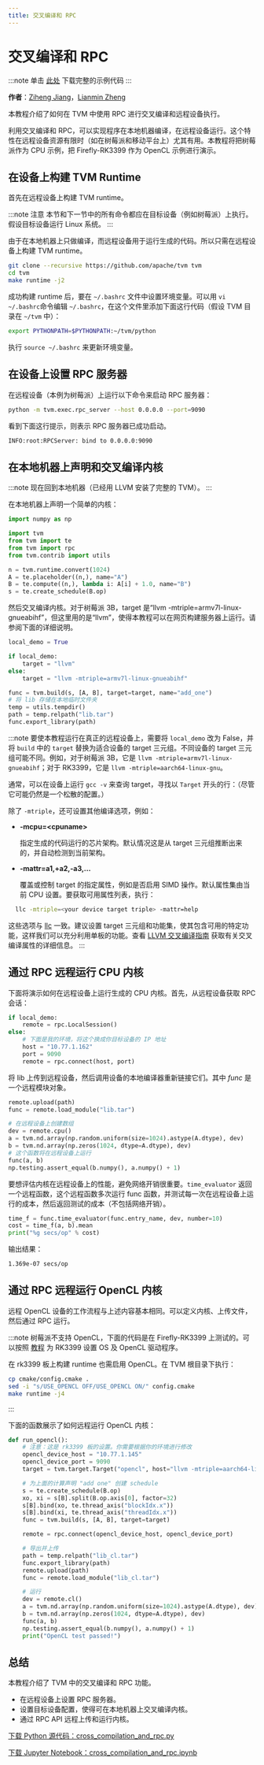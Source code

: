 ```yaml
---
title: 交叉编译和 RPC
---
```


# 交叉编译和 RPC

:::note
单击 [此处](https://tvm.apache.org/docs/tutorial/cross_compilation_and_rpc.html#sphx-glr-download-tutorial-cross-compilation-and-rpc-py) 下载完整的示例代码
:::

**作者**：[Ziheng Jiang](https://github.com/ZihengJiang/)，[Lianmin Zheng](https://github.com/merrymercy/)

本教程介绍了如何在 TVM 中使用 RPC 进行交叉编译和远程设备执行。

利用交叉编译和 RPC，可以实现程序在本地机器编译，在远程设备运行。这个特性在远程设备资源有限时（如在树莓派和移动平台上）尤其有用。本教程将把树莓派作为 CPU 示例，把 Firefly-RK3399 作为 OpenCL 示例进行演示。

## 在设备上构建 TVM Runtime

首先在远程设备上构建 TVM runtime。

:::note 注意
本节和下一节中的所有命令都应在目标设备（例如树莓派）上执行。假设目标设备运行 Linux 系统。
:::

由于在本地机器上只做编译，而远程设备用于运行生成的代码。所以只需在远程设备上构建 TVM runtime。

``` bash
git clone --recursive https://github.com/apache/tvm tvm
cd tvm
make runtime -j2
```

成功构建 runtime 后，要在 `~/.bashrc` 文件中设置环境变量。可以用 `vi ~/.bashrc`命令编辑 `~/.bashrc`，在这个文件里添加下面这行代码（假设 TVM 目录在 `~/tvm` 中）：

``` bash
export PYTHONPATH=$PYTHONPATH:~/tvm/python
```

执行 `source ~/.bashrc` 来更新环境变量。

## 在设备上设置 RPC 服务器

在远程设备（本例为树莓派）上运行以下命令来启动 RPC 服务器：

``` bash
python -m tvm.exec.rpc_server --host 0.0.0.0 --port=9090
```

看到下面这行提示，则表示 RPC 服务器已成功启动。

``` bash
INFO:root:RPCServer: bind to 0.0.0.0:9090
```

## 在本地机器上声明和交叉编译内核

:::note
现在回到本地机器（已经用 LLVM 安装了完整的 TVM）。
:::

在本地机器上声明一个简单的内核：

``` python
import numpy as np

import tvm
from tvm import te
from tvm import rpc
from tvm.contrib import utils

n = tvm.runtime.convert(1024)
A = te.placeholder((n,), name="A")
B = te.compute((n,), lambda i: A[i] + 1.0, name="B")
s = te.create_schedule(B.op)
```

然后交叉编译内核。对于树莓派 3B，target 是“llvm -mtriple=armv7l-linux-gnueabihf”，但这里用的是“llvm”，使得本教程可以在网页构建服务器上运行。请参阅下面的详细说明。

``` python
local_demo = True

if local_demo:
    target = "llvm"
else:
    target = "llvm -mtriple=armv7l-linux-gnueabihf"

func = tvm.build(s, [A, B], target=target, name="add_one")
# 将 lib 存储在本地临时文件夹
temp = utils.tempdir()
path = temp.relpath("lib.tar")
func.export_library(path)
```

:::note
要使本教程运行在真正的远程设备上，需要将 `local_demo` 改为 False，并将 `build` 中的 `target` 替换为适合设备的 target 三元组。不同设备的 target 三元组可能不同。例如，对于树莓派 3B，它是 `llvm -mtriple=armv7l-linux-gnueabihf`；对于 RK3399，它是 `llvm -mtriple=aarch64-linux-gnu`。

通常，可以在设备上运行 `gcc -v` 来查询 target，寻找以 `Target` 开头的行：（尽管它可能仍然是一个松散的配置。）

除了 `-mtriple`，还可设置其他编译选项，例如：

* **-mcpu=<cpuname\>**

  指定生成的代码运行的芯片架构。默认情况这是从 target 三元组推断出来的，并自动检测到当前架构。

* **-mattr=a1,+a2,-a3,…**

  覆盖或控制 target 的指定属性，例如是否启用 SIMD 操作。默认属性集由当前 CPU 设置。要获取可用属性列表，执行：

``` bash
  llc -mtriple=<your device target triple> -mattr=help
```

这些选项与 [llc](http://llvm.org/docs/CommandGuide/llc.html) 一致。建议设置 target 三元组和功能集，使其包含可用的特定功能，这样我们可以充分利用单板的功能。查看 [LLVM 交叉编译指南](https://clang.llvm.org/docs/CrossCompilation.html) 获取有关交叉编译属性的详细信息。
:::

## 通过 RPC 远程运行 CPU 内核

下面将演示如何在远程设备上运行生成的 CPU 内核。首先，从远程设备获取 RPC 会话：

``` python
if local_demo:
    remote = rpc.LocalSession()
else:
    # 下面是我的环境，将这个换成你目标设备的 IP 地址
    host = "10.77.1.162"
    port = 9090
    remote = rpc.connect(host, port)
```

将 lib 上传到远程设备，然后调用设备的本地编译器重新链接它们。其中 *func* 是一个远程模块对象。

``` python
remote.upload(path)
func = remote.load_module("lib.tar")

# 在远程设备上创建数组
dev = remote.cpu()
a = tvm.nd.array(np.random.uniform(size=1024).astype(A.dtype), dev)
b = tvm.nd.array(np.zeros(1024, dtype=A.dtype), dev)
# 这个函数将在远程设备上运行
func(a, b)
np.testing.assert_equal(b.numpy(), a.numpy() + 1)
```

要想评估内核在远程设备上的性能，避免网络开销很重要。`time_evaluator` 返回一个远程函数，这个远程函数多次运行 func 函数，并测试每一次在远程设备上运行的成本，然后返回测试的成本（不包括网络开销）。

``` python
time_f = func.time_evaluator(func.entry_name, dev, number=10)
cost = time_f(a, b).mean
print("%g secs/op" % cost)
```

输出结果：

``` bash
1.369e-07 secs/op
```

## 通过 RPC 远程运行 OpenCL 内核

远程 OpenCL 设备的工作流程与上述内容基本相同。可以定义内核、上传文件，然后通过 RPC 运行。

:::note
树莓派不支持 OpenCL，下面的代码是在 Firefly-RK3399 上测试的。可以按照 [教程](https://gist.github.com/mli/585aed2cec0b5178b1a510f9f236afa2) 为 RK3399 设置 OS 及 OpenCL 驱动程序。

在 rk3399 板上构建 runtime 也需启用 OpenCL。在 TVM 根目录下执行：

``` bash
cp cmake/config.cmake .
sed -i "s/USE_OPENCL OFF/USE_OPENCL ON/" config.cmake
make runtime -j4
```
:::

下面的函数展示了如何远程运行 OpenCL 内核：

``` python
def run_opencl():
    # 注意：这是 rk3399 板的设置。你需要根据你的环境进行修改
    opencl_device_host = "10.77.1.145"
    opencl_device_port = 9090
    target = tvm.target.Target("opencl", host="llvm -mtriple=aarch64-linux-gnu")

    # 为上面的计算声明 "add one" 创建 schedule
    s = te.create_schedule(B.op)
    xo, xi = s[B].split(B.op.axis[0], factor=32)
    s[B].bind(xo, te.thread_axis("blockIdx.x"))
    s[B].bind(xi, te.thread_axis("threadIdx.x"))
    func = tvm.build(s, [A, B], target=target)

    remote = rpc.connect(opencl_device_host, opencl_device_port)

    # 导出并上传
    path = temp.relpath("lib_cl.tar")
    func.export_library(path)
    remote.upload(path)
    func = remote.load_module("lib_cl.tar")

    # 运行
    dev = remote.cl()
    a = tvm.nd.array(np.random.uniform(size=1024).astype(A.dtype), dev)
    b = tvm.nd.array(np.zeros(1024, dtype=A.dtype), dev)
    func(a, b)
    np.testing.assert_equal(b.numpy(), a.numpy() + 1)
    print("OpenCL test passed!")
```

## 总结

本教程介绍了 TVM 中的交叉编译和 RPC 功能。

* 在远程设备上设置 RPC 服务器。
* 设置目标设备配置，使得可在本地机器上交叉编译内核。
* 通过 RPC API 远程上传和运行内核。

[下载 Python 源代码：cross_compilation_and_rpc.py](https://tvm.apache.org/docs/_downloads/766206ab8f1fd80ac34d9816cb991a0d/cross_compilation_and_rpc.py)

[下载 Jupyter Notebook：cross_compilation_and_rpc.ipynb](https://tvm.apache.org/docs/_downloads/f289ca2466fcf79c024068c1f8642bd0/cross_compilation_and_rpc.ipynb)
